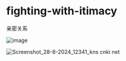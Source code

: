 # fighting-with-itimacy
亲密关系


![image](https://github.com/user-attachments/assets/59bee73a-a0e6-48e6-8f17-655a57a1e8e3)

![Screenshot_28-8-2024_12341_kns cnki net](https://github.com/user-attachments/assets/d69b1618-dd1a-4bf2-98ad-dcf5cc40dc79)
